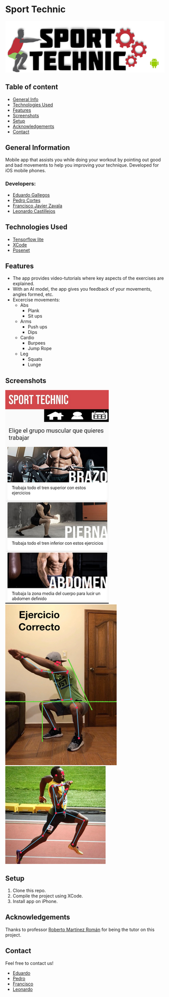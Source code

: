 # Sport Technic
![Header](img/header.png)


## Table of content
* [General Info](#general-information)
* [Technologies Used](#technologies-used)
* [Features](#features)
* [Screenshots](#screenshots)
* [Setup](#setup)
* [Acknowledgements](#acknowledgements)
* [Contact](#contact)

## General Information
Mobile app that assists you while doing your workout by pointing out good and bad movements to help you improving your technique.
Developed for iOS mobile phones.

### Developers:
- [Eduardo Gallegos](https://github.com/Eduardogallegos)
- [Pedro Cortes](https://github.com/A01374919)
- [Francisco Javier Zavala](https://github.com/JavierZavala17)
- [Leonardo Castillejos](https://github.com/Eyiry)

## Technologies Used
- [Tensorflow lite](https://www.tensorflow.org/lite/)
- [XCode](https://developer.apple.com/xcode/)
- [Posenet](https://www.tensorflow.org/lite/examples/pose_estimation/overview)

## Features
- The app provides video-tutorials where key aspects of the exercises are explained.
- With an AI model, the app gives you feedback of your movements, angles formed, etc.
- Excercise movements:
    - Abs
        - Plank
        - Sit ups
    - Arms
        - Push ups
        - Dips
    - Cardio
        - Burpees
        - Jump Rope
    - Leg
        - Squats
        - Lunge

## Screenshots
![App Home](img/app1.png)
![Demo1](img/Demo1.png)
![Demo2](img/Demo2.png)

## Setup
1. Clone this repo.
2. Compile the project using XCode.
3. Install app on iPhone.

## Acknowledgements
Thanks to professor [Roberto Martínez Román](https://github.com/rmroman) for being the tutor on this project.


## Contact
Feel free to contact us!
- [Eduardo](mailto:egallegossolis@gmail.com)
- [Pedro](mailto:pedro_corsob@outlook.com)
- [Francisco](mailto:javier_z_t@hotmail.com)
- [Leonardo](mailto:l.castillejos@hotmail.com)
